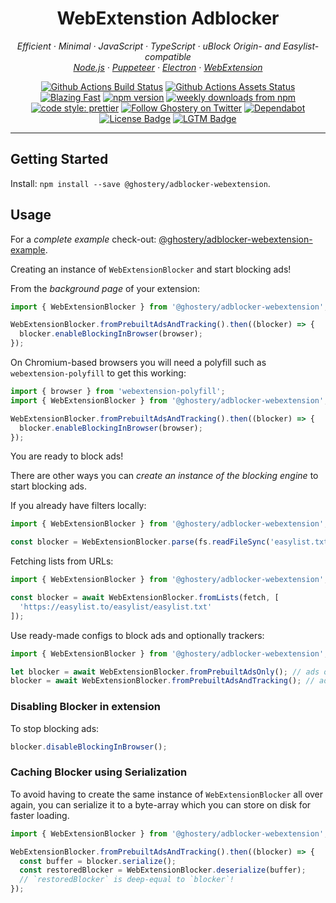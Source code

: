 <h1 align="center">WebExtenstion Adblocker</h2>

<p align="center">
  <em>
    Efficient
    · Minimal
    · JavaScript
    · TypeScript
    · uBlock Origin- and Easylist-compatible
  </em>
  <br />
  <em>
    <a href="https://github.com/ghostery/adblocker/tree/master/packages/adblocker">Node.js</a>
    · <a href="https://github.com/ghostery/adblocker/tree/master/packages/adblocker-puppeteer">Puppeteer</a>
    · <a href="https://github.com/ghostery/adblocker/tree/master/packages/adblocker-electron">Electron</a>
    · <a href="https://github.com/ghostery/adblocker/tree/master/packages/adblocker-webextension">WebExtension</a>
  </em>
</p>

<p align="center">
  <a href="https://github.com/ghostery/adblocker/actions?query=workflow%3ATests">
    <img alt="Github Actions Build Status" src="https://img.shields.io/github/workflow/status/ghostery/adblocker/Tests?label=tests&style=flat-square"></a>
  <a href="https://github.com/ghostery/adblocker/actions?query=workflow%3Assets">
    <img alt="Github Actions Assets Status" src="https://img.shields.io/github/workflow/status/ghostery/adblocker/Assets?label=assets&style=flat-square"></a>
  <a href="https://twitter.com/acdlite/status/974390255393505280">
    <img alt="Blazing Fast" src="https://img.shields.io/badge/speed-blazing%20%F0%9F%94%A5-brightgreen.svg?style=flat-square"></a>
  <a href="https://www.npmjs.com/package/@ghostery/adblocker">
    <img alt="npm version" src="https://img.shields.io/npm/v/@ghostery/adblocker.svg?style=flat-square"></a>
  <a href="https://www.npmjs.com/package/@ghostery/adblocker">
    <img alt="weekly downloads from npm" src="https://img.shields.io/npm/dw/@ghostery/adblocker.svg?style=flat-square"></a>
  <br/>
  <a href="#badge">
    <img alt="code style: prettier" src="https://img.shields.io/badge/code_style-prettier-ff69b4.svg?style=flat-square"></a>
  <a href="https://twitter.com/ghostery">
    <img alt="Follow Ghostery on Twitter" src="https://img.shields.io/twitter/follow/ghostery.svg?label=follow+ghostery&style=flat-square"></a>
  <a href="https://github.com/ghostery/adblocker">
    <img alt="Dependabot" src="https://img.shields.io/badge/dependabot-enabled-brightgreen?logo=dependabot&style=flat-square"></a>
  <a href="https://github.com/ghostery/adblocker/blob/master/LICENSE">
    <img alt="License Badge" src="https://img.shields.io/github/license/ghostery/adblocker?style=flat-square"></a>
  <a href="https://lgtm.com/projects/g/ghostery/adblocker?mode=list">
    <img alt="LGTM Badge" src="https://img.shields.io/lgtm/alerts/github/ghostery/adblocker?style=flat-square"></a>
</p>

---

## Getting Started

Install: `npm install --save @ghostery/adblocker-webextension`.

## Usage

For a *complete example* check-out: [@ghostery/adblocker-webextension-example](https://github.com/ghostery/adblocker/tree/master/packages/adblocker-webextension-example).

Creating an instance of `WebExtensionBlocker` and start blocking ads!

From the *background page* of your extension:

```javascript
import { WebExtensionBlocker } from '@ghostery/adblocker-webextension';

WebExtensionBlocker.fromPrebuiltAdsAndTracking().then((blocker) => {
  blocker.enableBlockingInBrowser(browser);
});
```

On Chromium-based browsers you will need a polyfill such as
`webextension-polyfill` to get this working:

```javascript
import { browser } from 'webextension-polyfill';
import { WebExtensionBlocker } from '@ghostery/adblocker-webextension';

WebExtensionBlocker.fromPrebuiltAdsAndTracking().then((blocker) => {
  blocker.enableBlockingInBrowser(browser);
});
```

You are ready to block ads!

There are other ways you can *create an instance of the blocking engine* to
start blocking ads.

If you already have filters locally:
```javascript
import { WebExtensionBlocker } from '@ghostery/adblocker-webextension';

const blocker = WebExtensionBlocker.parse(fs.readFileSync('easylist.txt', 'utf-8'));
```

Fetching lists from URLs:
```javascript
import { WebExtensionBlocker } from '@ghostery/adblocker-webextension';

const blocker = await WebExtensionBlocker.fromLists(fetch, [
  'https://easylist.to/easylist/easylist.txt'
]);
```

Use ready-made configs to block ads and optionally trackers:
```javascript
import { WebExtensionBlocker } from '@ghostery/adblocker-webextension';

let blocker = await WebExtensionBlocker.fromPrebuiltAdsOnly(); // ads only
blocker = await WebExtensionBlocker.fromPrebuiltAdsAndTracking(); // ads and tracking
```

### Disabling Blocker in extension

To stop blocking ads:

```javascript
blocker.disableBlockingInBrowser();
```

### Caching Blocker using Serialization

To avoid having to create the same instance of `WebExtensionBlocker` all over again,
you can serialize it to a byte-array which you can store on disk for faster
loading.

```javascript
import { WebExtensionBlocker } from '@ghostery/adblocker-webextension';

WebExtensionBlocker.fromPrebuiltAdsAndTracking().then((blocker) => {
  const buffer = blocker.serialize();
  const restoredBlocker = WebExtensionBlocker.deserialize(buffer);
  // `restoredBlocker` is deep-equal to `blocker`!
});
```
